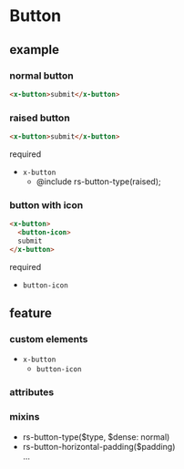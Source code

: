 # Button
## example
### normal button
```html
<x-button>submit</x-button>
```
### raised button
```html
<x-button>submit</x-button>
```
required
* `x-button`
  * @include rs-button-type(raised);  
  
### button with icon
```html
<x-button>
  <button-icon>
  submit
</x-button>
```
required  
* `button-icon`

## feature
### custom elements
  * `x-button`
    * `button-icon` 

### attributes
### mixins
* rs-button-type($type, $dense: normal)
* rs-button-horizontal-padding($padding)  
  ...
